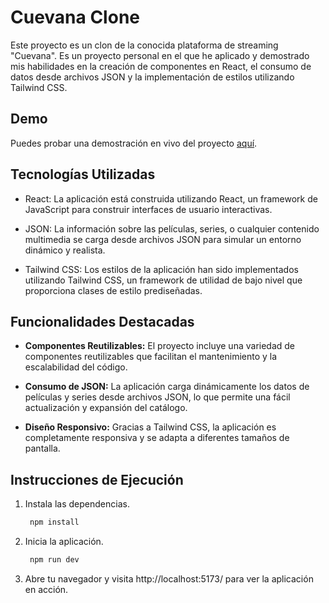 # Cuevana Clone

Este proyecto es un clon de la conocida plataforma de streaming "Cuevana". Es un proyecto personal en el que he aplicado y demostrado mis habilidades en la creación de componentes en React, el consumo de datos desde archivos JSON y la implementación de estilos utilizando Tailwind CSS.
## Demo

Puedes probar una demostración en vivo del proyecto [aquí](https://cuevane-clone-react.onrender.com/).

## Tecnologías Utilizadas

- React: La aplicación está construida utilizando React, un framework de JavaScript para construir interfaces de usuario interactivas.

- JSON: La información sobre las películas, series, o cualquier contenido multimedia se carga desde archivos JSON para simular un entorno dinámico y realista.

- Tailwind CSS: Los estilos de la aplicación han sido implementados utilizando Tailwind CSS, un framework de utilidad de bajo nivel que proporciona clases de estilo prediseñadas.

## Funcionalidades Destacadas

- **Componentes Reutilizables:** El proyecto incluye una variedad de componentes reutilizables que facilitan el mantenimiento y la escalabilidad del código.

- **Consumo de JSON:** La aplicación carga dinámicamente los datos de películas y series desde archivos JSON, lo que permite una fácil actualización y expansión del catálogo.

- **Diseño Responsivo:** Gracias a Tailwind CSS, la aplicación es completamente responsiva y se adapta a diferentes tamaños de pantalla.

## Instrucciones de Ejecución

1. Instala las dependencias.
   ```bash
    npm install
   ```
2. Inicia la aplicación.
   ```bash
    npm run dev
   ```
3. Abre tu navegador y visita http://localhost:5173/ para ver la aplicación en acción.